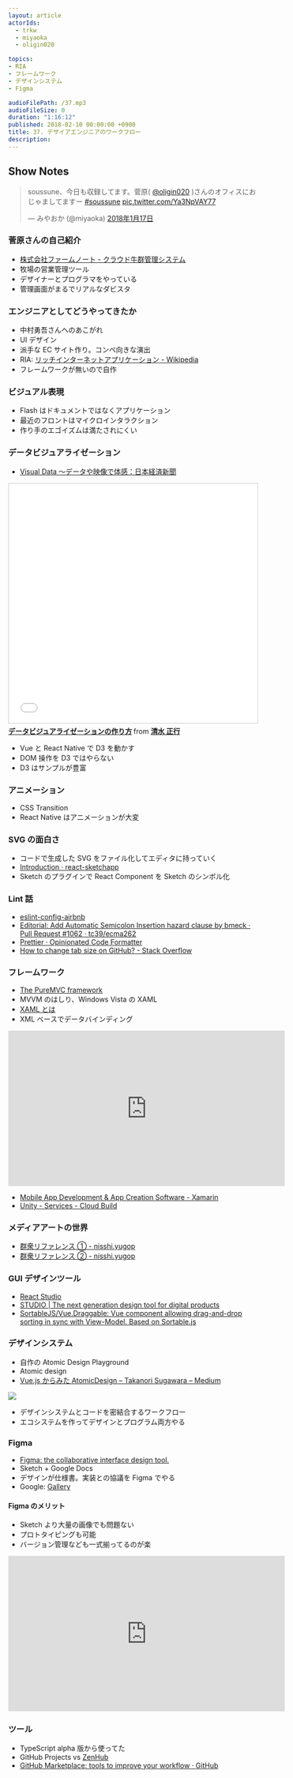 ```yaml
---
layout: article
actorIds:
  - trkw
  - miyaoka
  - oligin020

topics:
- RIA
- フレームワーク
- デザインシステム
- Figma

audioFilePath: /37.mp3
audioFileSize: 0
duration: "1:16:12"
published: 2018-02-10 00:00:00 +0900
title: 37. デザイアエンジニアのワークフロー
description:
---
```


## Show Notes

<blockquote class="twitter-tweet" data-lang="ja"><p lang="ja" dir="ltr">soussune、今日も収録してます。菅原( <a href="https://twitter.com/oligin020?ref_src=twsrc%5Etfw">@oligin020</a> )さんのオフィスにおじゃましてますー  <a href="https://twitter.com/hashtag/soussune?src=hash&amp;ref_src=twsrc%5Etfw">#soussune</a> <a href="https://t.co/Ya3NpVAY77">pic.twitter.com/Ya3NpVAY77</a></p>&mdash; みやおか (@miyaoka) <a href="https://twitter.com/miyaoka/status/953572600717783040?ref_src=twsrc%5Etfw">2018年1月17日</a></blockquote>

### 菅原さんの自己紹介

* [株式会社ファームノート - クラウド牛群管理システム](https://farmnote.jp/)
* 牧場の営業管理ツール
* デザイナーとプログラマをやっている
* 管理画面がまるでリアルなダビスタ

### エンジニアとしてどうやってきたか

* 中村勇吾さんへのあこがれ
* UI デザイン
* 派手な EC サイト作り。コンペ向きな演出
* RIA: [リッチインターネットアプリケーション - Wikipedia](https://ja.wikipedia.org/wiki/%E3%83%AA%E3%83%83%E3%83%81%E3%82%A4%E3%83%B3%E3%82%BF%E3%83%BC%E3%83%8D%E3%83%83%E3%83%88%E3%82%A2%E3%83%97%E3%83%AA%E3%82%B1%E3%83%BC%E3%82%B7%E3%83%A7%E3%83%B3)
* フレームワークが無いので自作

### ビジュアル表現

* Flash はドキュメントではなくアプリケーション
* 最近のフロントはマイクロインタラクション
* 作り手のエゴイズムは満たされにくい

### データビジュアライゼーション

* [Visual Data 〜データや映像で体感：日本経済新聞](https://vdata.nikkei.com/)

<iframe src="//www.slideshare.net/slideshow/embed_code/key/addimY8tcDYCTw" width="595" height="485" frameborder="0" marginwidth="0" marginheight="0" scrolling="no" style="border:1px solid #CCC; border-width:1px; margin-bottom:5px; max-width: 100%;" allowfullscreen> </iframe> <div style="margin-bottom:5px"> <strong> <a href="//www.slideshare.net/xxshimizuxx/ss-72602564" title="データビジュアライゼーションの作り方" target="_blank">データビジュアライゼーションの作り方</a> </strong> from <strong><a href="https://www.slideshare.net/xxshimizuxx" target="_blank">清水 正行</a></strong> </div>

* Vue と React Native で D3 を動かす
* DOM 操作を D3 ではやらない
* D3 はサンプルが豊富

### アニメーション

* CSS Transition
* React Native はアニメーションが大変

### SVG の面白さ

* コードで生成した SVG をファイル化してエディタに持っていく
* [Introduction · react-sketchapp](http://airbnb.io/react-sketchapp/)
* Sketch のプラグインで React Component を Sketch のシンボル化

### Lint 話

* [eslint-config-airbnb](https://www.npmjs.com/package/eslint-config-airbnb)
* [Editorial: Add Automatic Semicolon Insertion hazard clause by bmeck · Pull Request #1062 · tc39/ecma262](https://github.com/tc39/ecma262/pull/1062)
* [Prettier · Opinionated Code Formatter](https://prettier.io/)
* [How to change tab size on GitHub? - Stack Overflow](https://stackoverflow.com/questions/8833953/how-to-change-tab-size-on-github)

### フレームワーク

* [The PureMVC framework](http://puremvc.org/)
* MVVM のはしり、Windows Vista の XAML
* [XAML とは](https://msdn.microsoft.com/ja-jp/library/cc295302.aspx)
* XML ベースでデータバインディング

<iframe width="560" height="315" src="https://www.youtube.com/embed/pT-zok786Yc" frameborder="0" allow="autoplay; encrypted-media" allowfullscreen></iframe>

* [Mobile App Development & App Creation Software - Xamarin](https://www.xamarin.com/)
* [Unity - Services - Cloud Build](https://unity3d.com/jp/unity/features/cloud-build)

### メディアアートの世界

* [群衆リファレンス ① - nisshi.yugop](http://yugop.hatenablog.com/entry/2017/09/26/141846)
* [群衆リファレンス ② - nisshi.yugop](http://yugop.hatenablog.com/entry/2017/09/29/200219)

### GUI デザインツール

* [React Studio](https://reactstudio.com/)
* [STUDIO | The next generation design tool for digital products](https://studio.design/)
* [SortableJS/Vue.Draggable: Vue component allowing drag-and-drop sorting in sync with View-Model. Based on Sortable.js](https://github.com/SortableJS/Vue.Draggable)

### デザインシステム

* 自作の Atomic Design Playground
* Atomic design
* [Vue.js からみた AtomicDesign – Takanori Sugawara – Medium](https://medium.com/@t_sugawara/vue-js-%E3%81%8B%E3%82%89%E3%81%BF%E3%81%9F-atomicdesign-e90517842801)

<img src="https://cdn-images-1.medium.com/max/500/1*z_lXMRwgtopRbrEniVrBLw@2x.png">

* デザインシステムとコードを密結合するワークフロー
* エコシステムを作ってデザインとプログラム両方やる

### Figma

* [Figma: the collaborative interface design tool.](https://www.figma.com/)
* Sketch + Google Docs
* デザインが仕様書。実装との協議を Figma でやる
* Google: [Gallery](https://material.io/gallery/)

#### Figma のメリット

* Sketch より大量の画像でも問題ない
* プロトタイピングも可能
* バージョン管理なども一式揃ってるのが楽

<iframe width="560" height="315" src="https://www.youtube.com/embed/ex9rP3SEHW4" frameborder="0" allow="autoplay; encrypted-media" allowfullscreen></iframe>

### ツール

* TypeScript alpha 版から使ってた
* GitHub Projects vs [ZenHub](https://www.zenhub.com/)
* [GitHub Marketplace: tools to improve your workflow · GitHub](https://github.com/marketplace)
